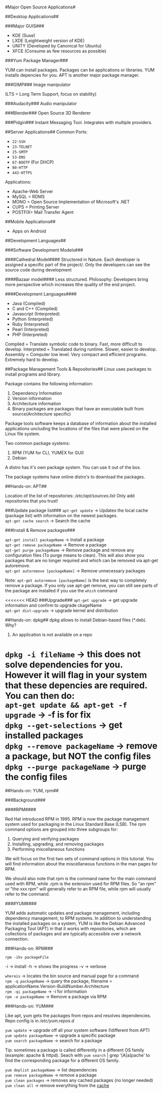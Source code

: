#Major Open Source Applications#

##Desktop Applications##

###Major GUIS###
* KDE (Suse)
* LXDE (Leightweight version of KDE)
* UNITY (Developed by Canonical for Ubuntu)
* XFCE (Consume as few resources as possible)

###Yum Package Manager###

YUM can install packages. Packages can be applications or libraries. YUM installs depencies for you. APT is another major package manager.

###GIMP###
Image manipulator

(LTS = Long Term Support, focus on stability)

###Audacity###
Audio manipulator

###Blender###
Open Source 3D Renderer

###Pidgin###
Instant Messaging Tool. Integrates with multiple providers.

##Server Applications##
Common Ports:
* `22-SSH`
* `23-TELNET`
* `25-SMTP`
* `53-DNS`
* `67-BOOTP` (For DHCP)
* `80-HTTP`
* `443-HTTPS`

Applications:
* Apache-Web Server
* MySQL  = RDMS
* MONO   = Open Source Implementation of Microsoft's .NET
* CUPS   = Printing Server
* POSTFIX= Mail Transfer Agent

##Mobile Applications##
* Apps on Android

##Development Languages##

###Software Development Models###

####Cathedral Model####
Structered in Nature. Each developer is assigned a specific part of the project/. Only the developers can see the source code during development

####Bazaar model####
Less structured. Philosophy: Developers bring more perspective which increases tthe quality of the end project.

####Development Languages####
* Java (Compiled)
* C and C++ (Compiled)
* Javascript (Interpreted)
* Python (Interpreted)
* Ruby (Interpreted)
* Pearl (Interpreted)
* PHP (Interpreted)

Compiled    = Translate symbolic code to binary. Fast, more difficult to develop.
Interpreted = Translated during runtime. Slower, easier to develop.
Assembly    = Computer low level. Very compact and efficient programs. Extremely hard to develop.

##Package Management Tools & Repositories##
Linux uses packages to install programs and library.

Package contains the following information:

1. Dependency Information
2. Version information
3. Architecture information
4. Binary packages are packages that have an executable built from source(Architecture specific)

Package tools software keeps a database of information about the installed applications uncluding the locations of the files that were placed on the Linux file system.

Two common package systems:

1. RPM (YUM for CLI, YUMEX for GUI)
2. Debian 

A distro has it's own package system. You can use it out of the box.

The package systems have online distro's to download the packages.

##Hands-on: APT##

Location of the list of repositories:
*/etc/apt/sources.list*
Only add repositories that you trust!

###Update package list###
`apt-get update` -> Updates the local cache (package list) with information on the newest packages.  
`apt-get cache search` -> Search the cache  

###Install & Remove packages###

`apt-get install packageName` -> Install a package  
`apt-get remove packageName` -> Remove a package  
`apt-get purge packageName` -> Remove package and remove any configuration files (To purge means to clean). This will also show you packages that are no longer required and which can be removed via apt-get autoremove.  
`apt-get autoremove [packageName]` -> Remove unnecessary packages  

Note: `apt-get autoremove [packageName]` is the best way to completely remove a package. If you only use apt-get remove, you can still see parts of the package are installed if you use the `which` command

<<<<<<< HEAD
###Upgrade###
`apt-get upgrade` -> get upgrade information and confirm to upgrade
ckageName  
`apt-get dist-upgrade` -> upgrade kernel and distribution

##Hands-on: dpkg##
dpkg allows to install Debian-based files (*.deb). Why?
1. An application is not available on a repo

`dpkg -i fileName` -> this does not solve dependencies for you. However it will flag in your system that these depencies are required. You can then do:  
`apt-get update && apt-get -f upgrade` -> -f is for fix  
`dpkg --get-selections` -> get installed packages  
`dpkg --remove packageName` -> remove a package, but NOT the config files  
`dpkg --purge packageName` -> purge the config files
=======
##Hands-on: YUM, rpm##

###Background###

####RPM####

Red Hat introduced RPM in 1995. RPM is now the package management system used for packaging in the Linux Standard Base (LSB). The rpm command options are grouped into three subgroups for:

1. Querying and verifying packages
2. Installing, upgrading, and removing packages
3. Performing miscellaneous functions

We will focus on the first two sets of command options in this tutorial. You will find information about the miscellaneous functions in the man pages for RPM.

We should also note that rpm is the command name for the main command used with RPM, while .rpm is the extension used for RPM files. So "an rpm" or "the xxx rpm" will generally refer to an RPM file, while rpm will usually refer to the command.

####YUM####

YUM adds automatic updates and package management, including dependency management, to RPM systems. In addition to understanding the installed packages on a system, YUM is like the Debian Advanced Packaging Tool (APT) in that it works with repositories, which are collections of packages and are typically accessible over a network connection.

###Hands-on: RPM###

`rpm -ihv packageFile`

-i -> install
-h -> shows the progress
-v -> verbose

`whereis` -> locates the bin source and manual page for a command  
`rpm -q packageName` -> query the package, filename = applicationName.Version-BuildNumber.Architecture  
`rpm -qi packageName` -> -i for information  
`rpm -e packageName` -> Remove a package via RPM  

###Hands-on: YUM###

Like apt, yum gets the packages from repos and resolves dependencies.
Repo config is in */etc/yum.repos.d*

`yum update` -> upgrade off all your system software (!different from APT)  
`yum update packageName` -> upgrade a specific package  
`yum search packageName` -> search for a package  

Tip: sometimes a package is called differently in a different OS family (example: apache & httpd). Seach with `yum search` | grep '[A|a]pache' to find the corresponding package for a different OS family.

`yum deplist packageName` -> list dependencies  
`yum remove packageName` -> remove a package  
`yum clean packages` -> removes any cached packages (no longer needed)  
`yum clean all` -> remove everything from the [cache](https://access.redhat.com/documentation/en-US/Red_Hat_Enterprise_Linux/6/html/Deployment_Guide/sec-Working_with_Yum_Cache.html#tabl-Yum-clean_options)
